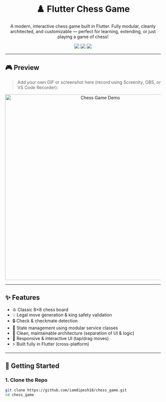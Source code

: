 <h1 align="center">
  ♟️ Flutter Chess Game
</h1>

<p align="center">
  A modern, interactive chess game built in Flutter. Fully modular, cleanly architected, and customizable — perfect for learning, extending, or just playing a game of chess!
</p>

<p align="center">
  <img src="https://img.shields.io/badge/Flutter-3.x-blue?logo=flutter" />
  <img src="https://img.shields.io/badge/License-MIT-green" />
  <img src="https://img.shields.io/github/stars/iamdipesh18/chess_game?style=social" />
</p>

---

## 🎮 Preview

> Add your own GIF or screenshot here (record using Screenity, OBS, or VS Code Recorder):

<p align="center">
  <img src="assets/demo.gif" alt="Chess Game Demo" width="600"/>
</p>

---

## ✨ Features

- ♔ Classic 8×8 chess board
- 💡 Legal move generation & king safety validation
- 🔒 Check & checkmate detection
- 🔄 State management using modular service classes
- 🧩 Clean, maintainable architecture (separation of UI & logic)
- 📱 Responsive & interactive UI (tap/drag moves)
- ⚡ Built fully in Flutter (cross-platform)

---

## 🚀 Getting Started

### 1. Clone the Repo

```bash
git clone https://github.com/iamdipesh18/chess_game.git
cd chess_game
